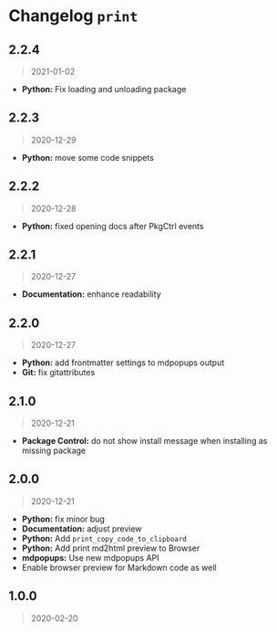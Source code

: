 # Changelog `print`

## 2.2.4

> 2021-01-02

* **Python:** Fix loading and unloading package

## 2.2.3

> 2020-12-29

* **Python:** move some code snippets

## 2.2.2

> 2020-12-28

* **Python:** fixed opening docs after PkgCtrl events

## 2.2.1

> 2020-12-27

* **Documentation:** enhance readability

## 2.2.0

> 2020-12-27

* **Python:** add frontmatter settings to mdpopups output
* **Git:** fix gitattributes

## 2.1.0

> 2020-12-21

* **Package Control:** do not show install message when installing as missing package

## 2.0.0

> 2020-12-21

* **Python:** fix minor bug
* **Documentation:** adjust preview
* **Python:** Add `print_copy_code_to_clipboard`
* **Python:** Add print md2html preview to Browser
* **mdpopups:** Use new mdpopups API
* Enable browser preview for Markdown code as well

## 1.0.0

> 2020-02-20
